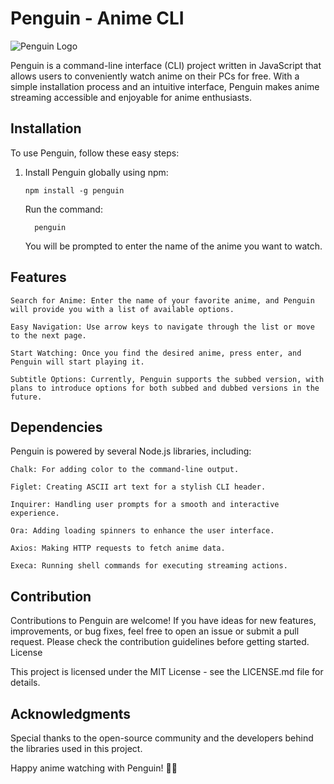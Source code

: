 # Penguin - Anime CLI

![Penguin Logo](https://imgur.com/a/ozNViDy)

Penguin is a command-line interface (CLI) project written in JavaScript that allows users to conveniently watch anime on their PCs for free. With a simple installation process and an intuitive interface, Penguin makes anime streaming accessible and enjoyable for anime enthusiasts.

## Installation

To use Penguin, follow these easy steps:

1. Install Penguin globally using npm:

    ```
    npm install -g penguin
    ```
    
    Run the command:

   ```
     penguin
    ```
   You will be prompted to enter the name of the anime you want to watch.

## Features

    Search for Anime: Enter the name of your favorite anime, and Penguin will provide you with a list of available options.

    Easy Navigation: Use arrow keys to navigate through the list or move to the next page.

    Start Watching: Once you find the desired anime, press enter, and Penguin will start playing it.

    Subtitle Options: Currently, Penguin supports the subbed version, with plans to introduce options for both subbed and dubbed versions in the future.

## Dependencies

Penguin is powered by several Node.js libraries, including:

    Chalk: For adding color to the command-line output.

    Figlet: Creating ASCII art text for a stylish CLI header.

    Inquirer: Handling user prompts for a smooth and interactive experience.

    Ora: Adding loading spinners to enhance the user interface.

    Axios: Making HTTP requests to fetch anime data.

    Execa: Running shell commands for executing streaming actions.

## Contribution

Contributions to Penguin are welcome! If you have ideas for new features, improvements, or bug fixes, feel free to open an issue or submit a pull request. Please check the contribution guidelines before getting started.
License

This project is licensed under the MIT License - see the LICENSE.md file for details.
## Acknowledgments

Special thanks to the open-source community and the developers behind the libraries used in this project.

Happy anime watching with Penguin! 🐧✨
